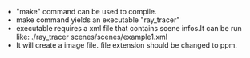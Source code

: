 - "make" command can be used to compile.
- make command yields an executable "ray_tracer"
- executable requires a xml file that contains scene infos.It can be run like:
./ray_tracer scenes/scenes/example1.xml
- It will create a image file. file extension should be changed to ppm.
